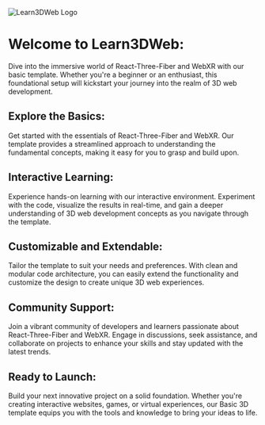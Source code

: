 ![Learn3DWeb Logo](logo_url_here)

# Welcome to Learn3DWeb:

Dive into the immersive world of React-Three-Fiber and WebXR with our basic template. Whether you're a beginner or an enthusiast, this foundational setup will kickstart your journey into the realm of 3D web development.

## Explore the Basics:

Get started with the essentials of React-Three-Fiber and WebXR. Our template provides a streamlined approach to understanding the fundamental concepts, making it easy for you to grasp and build upon.

## Interactive Learning:

Experience hands-on learning with our interactive environment. Experiment with the code, visualize the results in real-time, and gain a deeper understanding of 3D web development concepts as you navigate through the template.

## Customizable and Extendable:

Tailor the template to suit your needs and preferences. With clean and modular code architecture, you can easily extend the functionality and customize the design to create unique 3D web experiences.

## Community Support:

Join a vibrant community of developers and learners passionate about React-Three-Fiber and WebXR. Engage in discussions, seek assistance, and collaborate on projects to enhance your skills and stay updated with the latest trends.

## Ready to Launch:

Build your next innovative project on a solid foundation. Whether you're creating interactive websites, games, or virtual experiences, our Basic 3D template equips you with the tools and knowledge to bring your ideas to life.
